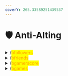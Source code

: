 ```yaml
---
coverY: 265.33589251439537
---
```


# 🛡 Anti-Alting


<details>

<summary>/<mark style="color:orange;">bfollowers</mark></summary>

Minimum amount of followers to join your realm

`/bfollowers <amount>`

ID# 1037120157421666400

</details>


<details>

<summary>/<mark style="color:orange;">bfriends</mark></summary>

Minimum amount of friends to join your realm

`/bfriends <amount>`

ID# 1037123470418522100

</details>


<details>

<summary>/<mark style="color:orange;">bgamerscore</mark></summary>

Minimum amount of gamerscore to join your realm

`/bgamerscore <amount>`

ID# 1037085512835547300

</details>


<details>

<summary>/<mark style="color:orange;">bgames</mark></summary>

Toggle the minimum amount of games to join

`/bgames <amount>`

ID# 1037136618466844700

</details>
